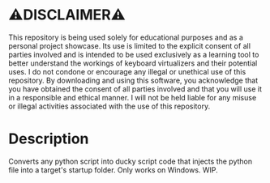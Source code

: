 # ⚠DISCLAIMER⚠
This repository is being used solely for educational purposes and as a personal project showcase. Its use is limited to the explicit consent of all parties involved and is intended to be used exclusively as a learning tool to better understand the workings of keyboard virtualizers and their potential uses. I do not condone or encourage any illegal or unethical use of this repository. By downloading and using this software, you acknowledge that you have obtained the consent of all parties involved and that you will use it in a responsible and ethical manner. I will not be held liable for any misuse or illegal activities associated with the use of this repository.

# Description
Converts any python script into ducky script code that injects the python file into a target's startup folder. Only works on Windows. WIP.
